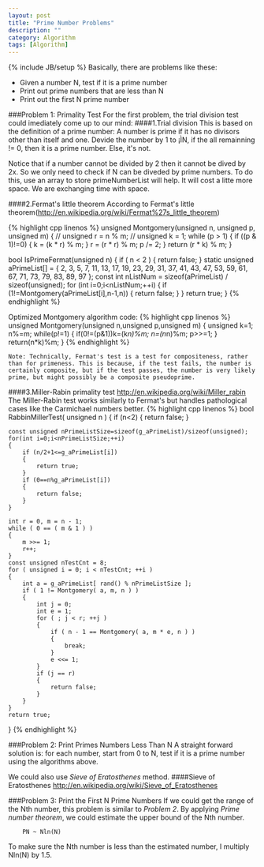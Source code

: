 ```yaml
---
layout: post
title: "Prime Number Problems"
description: ""
category: Algorithm
tags: [Algorithm]
---
```

{% include JB/setup %}
Basically, there are problems like these:
+ Given a number N, test if it is a prime number
+ Print out prime numbers that are less than N
+ Print out the first N prime number

###Problem 1: Primality Test
For the first problem, the trial division test could imediately come up to our mind:
####1.Trial division
This is based on the definition of a prime number:
	A number is prime if it has no divisors other than itself and one.
Devide the number by 1 to ¡ÌN, if the all remainning != 0, then it is a prime number. Else, it's not.

Notice that if a number cannot be divided by 2 then it cannot be dived by 2x. So we only need to check if N can be diveded by prime numbers. To do this, use an array to store primeNumberList will help. It will cost a litte more space. We are exchanging time with space.

####2.Fermat's little theorem
According to Fermat's little theorem(http://en.wikipedia.org/wiki/Fermat%27s_little_theorem)

{% highlight cpp linenos %}
unsigned Montgomery(unsigned n, unsigned p, unsigned m)
{ // 
    unsigned r = n % m; // 
    unsigned k = 1;
    while (p > 1)
    {
        if ((p & 1)!=0)
        {
            k = (k * r) % m;
        }
        r = (r * r) % m;
        p /= 2;
    }
    return (r * k) % m; 
}

bool IsPrimeFermat(unsigned n)
{
    if ( n < 2 )
    {
        return false;
    }
    static unsigned aPrimeList[] = {
        2, 3, 5, 7, 11, 13, 17, 19, 23, 29, 31, 37, 41,
        43, 47, 53, 59, 61, 67, 71, 73, 79, 83, 89, 97
    };
    const int nListNum = sizeof(aPrimeList) / sizeof(unsigned);
    for (int i=0;i<nListNum;++i)
    { 
        if (1!=Montgomery(aPrimeList[i],n-1,n))
        {
            return false;
        }
    }
    return true;
}
{% endhighlight %}

Optimized Montgomery algorithm code:
{% highlight cpp linenos %}
unsigned Montgomery(unsigned n,unsigned p,unsigned m)
{
      unsigned k=1;
      n%=m;
     while(p!=1)
     {
         if(0!=(p&1))k=(k*n)%m;
         n=(n*n)%m;
         p>>=1;
    }
    return(n*k)%m;
}
{% endhighlight %}


	Note: Technically, Fermat's test is a test for compositeness, rather than for primeness. This is because, if the test fails, the number is certainly composite, but if the test passes, the number is very likely prime, but might possibly be a composite pseudoprime.	
	
####3.Miller-Rabin primality test
http://en.wikipedia.org/wiki/Miller_rabin
The Miller-Rabin test works similarly to Fermat's but handles pathological cases like the Carmichael numbers better.
{% highlight cpp linenos %}
bool RabbinMillerTest( unsigned n ) 
{
    if (n<2)
    { 
        return false;
    }

    const unsigned nPrimeListSize=sizeof(g_aPrimeList)/sizeof(unsigned);
    for(int i=0;i<nPrimeListSize;++i)
    {
        if (n/2+1<=g_aPrimeList[i])
        {
            return true;
        }
        if (0==n%g_aPrimeList[i])
        {
            return false;
        }
    }
  
    int r = 0, m = n - 1; 
    while ( 0 == ( m & 1 ) )
    {
        m >>= 1; 
        r++; 
    }
    const unsigned nTestCnt = 8; 
    for ( unsigned i = 0; i < nTestCnt; ++i )
    { 
        int a = g_aPrimeList[ rand() % nPrimeListSize ];
        if ( 1 != Montgomery( a, m, n ) )
        {
            int j = 0;
            int e = 1;
            for ( ; j < r; ++j )
            {
                if ( n - 1 == Montgomery( a, m * e, n ) ) 
                {
                    break;
                }
                e <<= 1;
            }
            if (j == r)
            {
                return false;
            }
        }
    }
    return true;
}
{% endhighlight %}

###Problem 2: Print Primes Numbers Less Than N
A straight forward solution is: for each number, start from 0 to N, test if it is a prime number using the algorithms above.
	
We could also use *Sieve of Eratosthenes* method.
####Sieve of Eratosthenes
http://en.wikipedia.org/wiki/Sieve_of_Eratosthenes

###Problem 3: Print the First N Prime Numbers
If we could get the range of the Nth number, this problem is similar to *Problem 2*.
By applying *Prime number theorem*, we could estimate the upper bound of the Nth number.

```
	PN ~ Nln(N)
```

To make sure the Nth number is less than the estimated number, I multiply Nln(N) by 1.5.   

